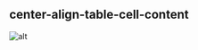 ## center-align-table-cell-content

![alt](https://github.com/contributorpw/google-apps-script-snippets/raw/master/snippets/document_center-align-table-cell-content/screenshot.png)
